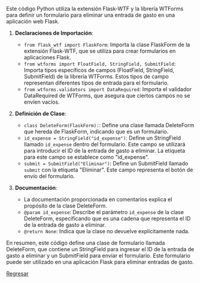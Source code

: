 Este código Python utiliza la extensión Flask-WTF y la librería WTForms para definir un formulario para eliminar una entrada de gasto en una aplicación web Flask.

1. **Declaraciones de Importación**:

   - `from flask_wtf import FlaskForm`: Importa la clase FlaskForm de la extensión Flask-WTF, que se utiliza para crear formularios en aplicaciones Flask.
   - `from wtforms import FloatField, StringField, SubmitField`: Importa tipos específicos de campos (FloatField, StringField, SubmitField) de la librería WTForms. Estos tipos de campo representan diferentes tipos de entrada para el formulario.
   - `from wtforms.validators import DataRequired`: Importa el validador DataRequired de WTForms, que asegura que ciertos campos no se envíen vacíos.

2. **Definición de Clase**:

   - `class DeleteForm(FlaskForm):`: Define una clase llamada DeleteForm que hereda de FlaskForm, indicando que es un formulario.
   - `id_expense = StringField("id_expense")`: Define un StringField llamado `id_expense` dentro del formulario. Este campo se utilizará para introducir el ID de la entrada de gasto a eliminar. La etiqueta para este campo se establece como "id_expense".
   - `submit = SubmitField("Eliminar")`: Define un SubmitField llamado `submit` con la etiqueta "Eliminar". Este campo representa el botón de envío del formulario.

3. **Documentación**:
   - La documentación proporcionada en comentarios explica el propósito de la clase DeleteForm.
   - `@param id_expense`: Describe el parámetro `id_expense` de la clase DeleteForm, especificando que es una cadena que representa el ID de la entrada de gasto a eliminar.
   - `@return None`: Indica que la clase no devuelve explícitamente nada.

En resumen, este código define una clase de formulario llamada DeleteForm, que contiene un StringField para ingresar el ID de la entrada de gasto a eliminar y un SubmitField para enviar el formulario. Este formulario puede ser utilizado en una aplicación Flask para eliminar entradas de gasto.

[Regresar](../../index.md)
